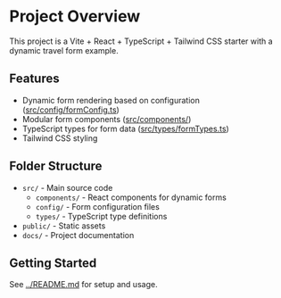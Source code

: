 # Project Overview

This project is a Vite + React + TypeScript + Tailwind CSS starter with a dynamic travel form example.

## Features

- Dynamic form rendering based on configuration ([src/config/formConfig.ts](./src/config/formConfig.ts))
- Modular form components ([src/components/](./src/components/))
- TypeScript types for form data ([src/types/formTypes.ts](./src/types/formTypes.ts.ts))
- Tailwind CSS styling

## Folder Structure

- `src/` - Main source code
  - `components/` - React components for dynamic forms
  - `config/` - Form configuration files
  - `types/` - TypeScript type definitions
- `public/` - Static assets
- `docs/` - Project documentation

## Getting Started

See [../README.md](../README.md) for setup and usage.
